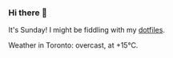 ### Hi there :wave:

It's Sunday! I might be fiddling with my [dotfiles](https://github.com/bewuethr/dotfiles).

Weather in Toronto: overcast, at +15°C.
